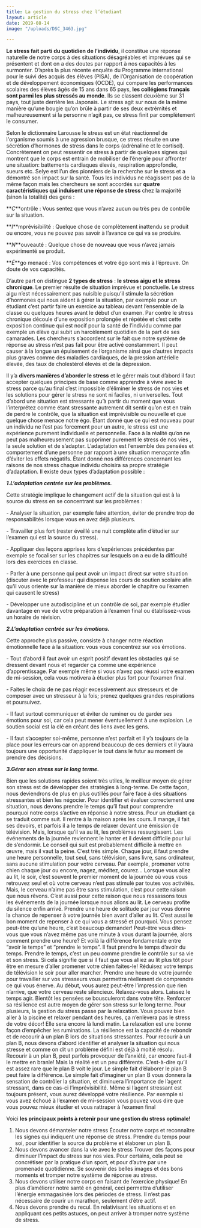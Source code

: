```yaml
---
title: La gestion du stress chez l’étudiant
layout: article
date: 2019-08-14
image: "/uploads/DSC_3463.jpg"

---
```

**Le stress fait parti du quotidien de l’individu**, il constitue une réponse naturelle de notre corps à des situations désagréables et imprévues qui se présentent et dont on a des doutes par rapport à nos capacités à les surmonter.
D’après la plus récente enquête du Programme international pour le suivi des acquis des élèves (PISA), de l’Organisation de coopération et de développement économiques (OCDE), qui compare les performances scolaires des élèves âgés de 15 ans dans 65 pays, **les collégiens français sont parmi les plus stressés au monde**. Ils se classent deuxième sur 31 pays, tout juste derrière les Japonais. Le stress agit sur nous de la même manière qu’une bougie qu’on brûle à partir de ses deux extrémités et malheureusement si la personne n’agit pas, ce stress finit par complètement le consumer. 

Selon le dictionnaire Larousse le stress est un état réactionnel de l'organisme soumis à une agression brusque, ce stress résulte en une sécrétion d’hormones de stress dans le corps (adrénaline et le cortisol). Concrètement on peut ressentir ce stress à partir de quelques signes qui montrent que le corps est entrain de mobiliser de l’énergie pour affronter une situation: battements cardiaques élevés, respiration approfondie, sueurs etc. Selye est l’un des pionniers de la recherche sur le stress et a démontré son impact sur la santé. Tous les individus ne réagissent pas de la même façon mais les chercheurs se sont accordés sur **quatre caractéristiques qui induisent une réponse de stress** chez la majorité (sinon la totalité) des gens :

**_C_**ontrôle : Vous sentez que vous n’avez aucun ou très peu de contrôle sur la situation.

**_I_**mprévisibilité : Quelque chose de complètement inattendu se produit ou encore, vous ne pouvez pas savoir à l’avance ce qui va se produire.

**_N_**ouveauté : Quelque chose de nouveau que vous n’avez jamais expérimenté se produit.

**_É_**go menacé : Vos compétences et votre égo sont mis à l’épreuve. On doute de vos capacités.

D’autre part on distingue **2 types de stress** : **le stress aigu et le stress chronique**. Le premier résulte de situation imprévue et ponctuelle. Le stress aigu n’est nécessairement pas nuisible puisqu’il stimule la sécrétion d’hormones qui nous aident à gérer la situation, par exemple pour un étudiant c’est partir faire un exercice au tableau devant l’ensemble de la classe ou quelques heures avant le début d’un examen.
Par contre le stress chronique découle d’une exposition prolongée et répétée et c’est cette exposition continue qui est nocif pour la santé de l’individu comme par exemple un élève qui subit un harcèlement quotidien de la part de ses camarades. Les chercheurs s’accordent sur le fait que notre système de réponse au stress n’est pas fait pour être activé constamment. Il peut causer à la longue un épuisement de l’organisme ainsi que d’autres impacts plus graves comme des maladies cardiaques, de la pression artérielle élevée, des taux de cholestérol élevés et de la dépression.

Il y’a **divers manières d’aborder le stress** et le gérer mais tout d’abord il faut accepter quelques principes de base comme apprendre à vivre avec le stress parce qu’au final c’est impossible d’éliminer le stress de nos vies et les solutions pour gérer le stress ne sont ni faciles, ni universelles. Tout d’abord une situation est stressante qu’à partir du moment que vous l’interprétez comme étant stressante autrement dit sentir qu’on est en train de perdre le contrôle, que la situation est imprévisible ou nouvelle et que quelque chose menace notre égo. Étant donné que ce qui est nouveau pour un individu ne l’est pas forcement pour un autre, le stress est une expérience purement individuelle et personnelle.
Face à la réalité qu’on ne peut pas malheureusement pas supprimer purement le stress de nos vies , la seule solution et de s’adapter. L’adaptation est l’ensemble des pensées et comportement d’une personne par rapport à une situation menaçante afin d’éviter les effets négatifs. Étant donné nos différences concernant les raisons de nos stress chaque individu choisira sa propre stratégie d’adaptation. Il existe deux types d’adaptation possible :

**_1.L’adaptation centrée sur les problèmes._**

Cette stratégie implique le changement actif de la situation qui est à la source du stress en se concentrant sur les problèmes :

\-  Analyser la situation, par exemple faire attention, éviter de prendre trop de responsabilités lorsque vous en avez déjà plusieurs.

\-  Travailler plus fort (rester éveillé une nuit complète afin d’étudier sur l’examen qui est la source du stress).

\-   Appliquer des leçons apprises lors d’expériences précédentes par exemple se focaliser sur les chapitres sur lesquels on a eu de la difficulté lors des exercices en classe.

\-   Parler à une personne qui peut avoir un impact direct sur votre situation (discuter avec le professeur qui dispense les cours de soutien scolaire afin qu’il vous oriente sur la manière de mieux aborder le chapitre ou l’examen qui causent le stress)

\-   Développer une autodiscipline et un contrôle de soi, par exemple étudier davantage en vue de votre préparation à l’examen final ou établissez-vous un horaire de révision.

**_2.L’adaptation centrée sur les émotions._**

Cette approche plus passive, consiste à changer notre réaction émotionnelle face à la situation: vous vous concentrez sur vos émotions.

\-   Tout d’abord il faut avoir un esprit positif devant les obstacles qui se dressent devant nous et regarder ça comme une expérience d’apprentissage. Par exemple même si vous n’avez pas réussi votre examen de mi-session, cela vous motivera à étudier plus fort pour l’examen final.

\-    Faites le choix de ne pas réagir excessivement aux stresseurs et de composer avec un stresseur à la fois; prenez quelques grandes respirations et poursuivez.

\-    Il faut surtout communiquer et éviter de ruminer ou de garder ses émotions pour soi, car cela peut mener éventuellement à une explosion. Le soutien social est la clé en créant des liens avec les gens.

\-    Il faut s’accepter soi-même, personne n’est parfait et il y’a toujours de la place pour les erreurs car on apprend beaucoup de ces derniers et il y’aura toujours une opportunité d’appliquer le tout dans le futur au moment de prendre des décisions.

**_3.Gérer son stress sur le long terme._**

Bien que les solutions rapides soient très utiles, le meilleur moyen de gérer son stress est de développer des stratégies à long-terme. De cette façon, nous deviendrons de plus en plus outillés pour faire face à des situations stressantes et bien les négocier.
Pour identifier et évaluer correctement une situation, nous devons prendre le temps qu’il faut pour comprendre pourquoi notre corps s’active en réponse à notre stress.
Pour un étudiant ça se traduit comme suit. Il rentre à la maison après les cours. Il mange, il fait ses devoirs, et parfois il a le temps de relaxer devant une émission de télévision. Mais, lorsque qu’il va au lit, les problèmes ressurgissent. Les événements de la journée reviennent le hanter et il devient difficile pour lui de s’endormir. Le conseil qui suit est probablement difficile à mettre en œuvre, mais il vaut la peine. C’est très simple. Chaque jour, il faut prendre une heure personnelle, tout seul, sans télévision, sans livre, sans ordinateur, sans aucune stimulation pour votre cerveau. Par exemple, promener votre chien chaque jour ou encore, nagez, méditez, courez…
Lorsque vous allez au lit, le soir, c’est souvent le premier moment de la journée où vous vous retrouvez seul et où votre cerveau n’est pas stimulé par toutes vos activités. Mais, le cerveau n’aime pas être sans stimulation, c’est pour cette raison que nous rêvons. C’est aussi pour cette raison que nous ressassons tous les événements de la journée lorsque nous allons au lit. Le cerveau profite du silence enfin arrivé.
Prendre une heure de solitude par jour vous donne la chance de repenser à votre journée bien avant d’aller au lit. C’est aussi le bon moment de repenser à ce qui vous a stressé et pourquoi. Vous pensez peut-être qu’une heure, c’est beaucoup demander! Peut-être vous dites-vous que vous n’avez même pas une minute à vous durant la journée, alors comment prendre une heure? Et voilà la différence fondamentale entre “avoir le temps” et “prendre le temps”. Il faut prendre le temps d’avoir du temps. Prendre le temps, c’est un peu comme prendre le contrôle sur sa vie et son stress. Si cela signifie que  si il faut que vous alliez au lit plus tôt pour être en mesure d’aller promener votre chien faites-le! Réduisez votre temps de télévision le soir pour aller marcher.
Prendre une heure de votre journée pour travailler sur vos stresseurs vous permettra réellement de comprendre ce qui vous énerve. Au début, vous aurez peut-être l’impression que rien n’arrive, que votre cerveau reste silencieux. Relaxez-vous alors. Laissez le temps agir. Bientôt les pensées se bousculeront dans votre tête.
Renforcer sa résilience est autre moyen de gérer son stress sur le long terme. Pour plusieurs, la gestion du stress passe par la relaxation. Vous pouvez bien aller à la piscine et relaxer pendant des heures, ça n’enlèvera pas le stress de votre décor! Elle sera encore là lundi matin. La relaxation est une bonne façon d’empêcher les ruminations. La résilience est la capacité de rebondir et de recourir à un plan B lors de situations stressantes.
Pour recourir à un plan B, nous devons d’abord identifier et analyser la situation qui nous stresse et comme on dit un problème défini est déjà à moitié résolu. Recourir à un plan B, peut parfois provoquer de l’anxiété, car encore faut-il le mettre en branle! Mais la réalité est un peu différente. C’est-à-dire qu’il est assez rare que le plan B voit le jour. Le simple fait d’élaborer le plan B peut faire la différence.
Le simple fait d’imaginer un plan B vous donnera la sensation de contrôler la situation, et diminuera l’importance de l’agent stressant, dans ce cas-ci l’imprévisibilité. Même si l’agent stressant est toujours présent, vous aurez développé votre résilience. Par exemple si vous avez échoué à l’examen de mi-session vous pouvez vous dire que vous pouvez mieux étudier et vous rattraper à l’examen final

Voici **les principaux points à retenir pour une gestion du stress optimale!**

1. Nous devons démanteler notre stress
   Écouter notre corps et reconnaître les signes qui indiquent une réponse de stress.
   Prendre du temps pour soi, pour identifier la source du problème et élaborer un plan B.
2. Nous devons avancer dans la vie avec le stress
   Trouver des façons pour diminuer l’impact du stress sur nos vies. Pour certains, cela peut se concrétiser par la pratique d’un sport, et pour d’autre par une promenade quotidienne. Se souvenir des belles images et des bons moments et tromper notre système de réponse au stress.
3. Nous devons utiliser notre corps en faisant de l’exercice physique! En plus d’améliorer notre santé en général, ceci permettra d’utiliser l’énergie emmagasinée lors des périodes de stress. Il n’est pas nécessaire de courir un marathon, seulement d’être actif.
4. Nous devons prendre du recul. En relativisant les situations et en appliquant ces petits astuces, on peut arriver à tromper notre système de stress.